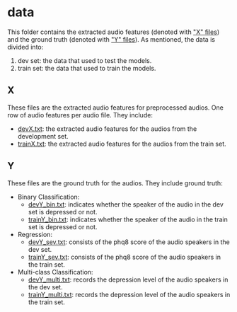 # data
This folder contains the extracted audio features (denoted with ["X" files](README.md#x)) and the ground truth (denoted with ["Y" files](README.md#y)). As mentioned, the data is divided into:
1. dev set: the data that used to test the models.
2. train set: the data that used to train the models.

## X
These files are the extracted audio features for preprocessed audios. One row of audio features per audio file. They include:
* [devX.txt](https://github.com/chanjunweimy/FYP_Submission/blob/master/data/devX.txt): the extracted audio features for the audios from the development set. 
* [trainX.txt](https://github.com/chanjunweimy/FYP_Submission/blob/master/data/trainX.txt): the extracted audio features for the audios from the train set.

## Y
These files are the ground truth for the audios. They include ground truth:
* Binary Classification:
  * [devY_bin.txt](https://github.com/chanjunweimy/FYP_Submission/blob/master/data/devY_bin.txt): indicates whether the speaker of the audio in the dev set is depressed or not.
  * [trainY_bin.txt](https://github.com/chanjunweimy/FYP_Submission/blob/master/data/trainY_bin.txt): indicates whether the speaker of the audio in the train set is depressed or not.
* Regression:
  * [devY_sev.txt](https://github.com/chanjunweimy/FYP_Submission/blob/master/data/devY_sev.txt): consists of the phq8 score of the audio speakers in the dev set.
  * [trainY_sev.txt](https://github.com/chanjunweimy/FYP_Submission/blob/master/data/trainY_sev.txt): consists of the phq8 score of the audio speakers in the train set.
* Multi-class Classification:
  * [devY_multi.txt](https://github.com/chanjunweimy/FYP_Submission/blob/master/data/devY_multi.txt): records the depression level of the audio speakers in the dev set.
  * [trainY_multi.txt](https://github.com/chanjunweimy/FYP_Submission/blob/master/data/trainY_multi.txt): records the depression level of the audio speakers in the train set.
